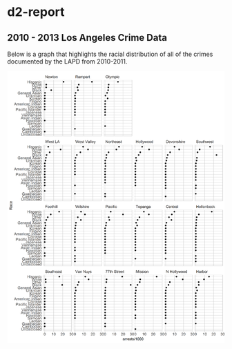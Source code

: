 d2-report
================

2010 - 2013 Los Angeles Crime Data
----------------------------------

Below is a graph that highlights the racial distribution of all of the crimes documented by the LAPD from 2010-2011.

<img src="../figures/d2-crime-data.png" width="2400" />
